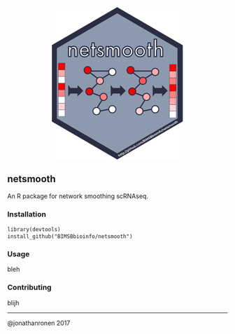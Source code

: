 <div align="center">
	<img src="hex-netsmooth.png" alt="netsmooth"/>
</div>

netsmooth
---------

An R package for network smoothing scRNAseq.

### Installation

	library(devtools)
	install_github("BIMSBbioinfo/netsmooth")

### Usage

bleh

### Contributing

blijh

-------------------------
@jonathanronen 2017

